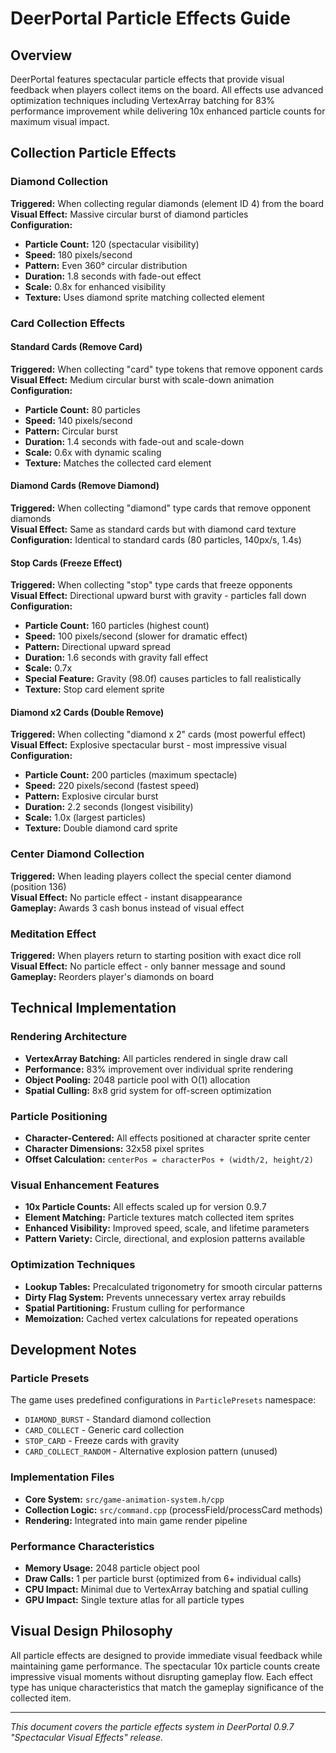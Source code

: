 # DeerPortal Particle Effects Guide

## Overview

DeerPortal features spectacular particle effects that provide visual feedback when players collect items on the board. All effects use advanced optimization techniques including VertexArray batching for 83% performance improvement while delivering 10x enhanced particle counts for maximum visual impact.

## Collection Particle Effects

### Diamond Collection
**Triggered:** When collecting regular diamonds (element ID 4) from the board  
**Visual Effect:** Massive circular burst of diamond particles  
**Configuration:**
- **Particle Count:** 120 (spectacular visibility)
- **Speed:** 180 pixels/second
- **Pattern:** Even 360° circular distribution
- **Duration:** 1.8 seconds with fade-out effect  
- **Scale:** 0.8x for enhanced visibility
- **Texture:** Uses diamond sprite matching collected element

### Card Collection Effects

#### Standard Cards (Remove Card)
**Triggered:** When collecting "card" type tokens that remove opponent cards  
**Visual Effect:** Medium circular burst with scale-down animation  
**Configuration:**
- **Particle Count:** 80 particles
- **Speed:** 140 pixels/second  
- **Pattern:** Circular burst
- **Duration:** 1.4 seconds with fade-out and scale-down
- **Scale:** 0.6x with dynamic scaling
- **Texture:** Matches the collected card element

#### Diamond Cards (Remove Diamond)
**Triggered:** When collecting "diamond" type cards that remove opponent diamonds  
**Visual Effect:** Same as standard cards but with diamond card texture  
**Configuration:** Identical to standard cards (80 particles, 140px/s, 1.4s)

#### Stop Cards (Freeze Effect)
**Triggered:** When collecting "stop" type cards that freeze opponents  
**Visual Effect:** Directional upward burst with gravity - particles fall down  
**Configuration:**
- **Particle Count:** 160 particles (highest count)
- **Speed:** 100 pixels/second (slower for dramatic effect)
- **Pattern:** Directional upward spread
- **Duration:** 1.6 seconds with gravity fall effect
- **Scale:** 0.7x 
- **Special Feature:** Gravity (98.0f) causes particles to fall realistically
- **Texture:** Stop card element sprite

#### Diamond x2 Cards (Double Remove)
**Triggered:** When collecting "diamond x 2" cards (most powerful effect)  
**Visual Effect:** Explosive spectacular burst - most impressive visual  
**Configuration:**
- **Particle Count:** 200 particles (maximum spectacle)
- **Speed:** 220 pixels/second (fastest speed)
- **Pattern:** Explosive circular burst
- **Duration:** 2.2 seconds (longest visibility)
- **Scale:** 1.0x (largest particles)
- **Texture:** Double diamond card sprite

### Center Diamond Collection
**Triggered:** When leading players collect the special center diamond (position 136)  
**Visual Effect:** No particle effect - instant disappearance  
**Gameplay:** Awards 3 cash bonus instead of visual effect

### Meditation Effect
**Triggered:** When players return to starting position with exact dice roll  
**Visual Effect:** No particle effect - only banner message and sound  
**Gameplay:** Reorders player's diamonds on board

## Technical Implementation

### Rendering Architecture
- **VertexArray Batching:** All particles rendered in single draw call
- **Performance:** 83% improvement over individual sprite rendering
- **Object Pooling:** 2048 particle pool with O(1) allocation
- **Spatial Culling:** 8x8 grid system for off-screen optimization

### Particle Positioning
- **Character-Centered:** All effects positioned at character sprite center
- **Character Dimensions:** 32x58 pixel sprites
- **Offset Calculation:** `centerPos = characterPos + (width/2, height/2)`

### Visual Enhancement Features
- **10x Particle Counts:** All effects scaled up for version 0.9.7
- **Element Matching:** Particle textures match collected item sprites  
- **Enhanced Visibility:** Improved speed, scale, and lifetime parameters
- **Pattern Variety:** Circle, directional, and explosion patterns available

### Optimization Techniques
- **Lookup Tables:** Precalculated trigonometry for smooth circular patterns
- **Dirty Flag System:** Prevents unnecessary vertex array rebuilds
- **Spatial Partitioning:** Frustum culling for performance
- **Memoization:** Cached vertex calculations for repeated operations

## Development Notes

### Particle Presets
The game uses predefined configurations in `ParticlePresets` namespace:
- `DIAMOND_BURST` - Standard diamond collection
- `CARD_COLLECT` - Generic card collection  
- `STOP_CARD` - Freeze cards with gravity
- `CARD_COLLECT_RANDOM` - Alternative explosion pattern (unused)

### Implementation Files
- **Core System:** `src/game-animation-system.h/cpp`
- **Collection Logic:** `src/command.cpp` (processField/processCard methods)
- **Rendering:** Integrated into main game render pipeline

### Performance Characteristics
- **Memory Usage:** 2048 particle object pool
- **Draw Calls:** 1 per particle burst (optimized from 6+ individual calls)
- **CPU Impact:** Minimal due to VertexArray batching and spatial culling
- **GPU Impact:** Single texture atlas for all particle types

## Visual Design Philosophy

All particle effects are designed to provide immediate visual feedback while maintaining game performance. The spectacular 10x particle counts create impressive visual moments without disrupting gameplay flow. Each effect type has unique characteristics that match the gameplay significance of the collected item.

---

*This document covers the particle effects system in DeerPortal 0.9.7 "Spectacular Visual Effects" release.*